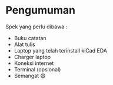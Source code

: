 # Pengumuman
Spek yang perlu dibawa : 
* Buku catatan
* Alat tulis
* Laptop yang telah terinstall kiCad EDA
* Charger laptop
* Koneksi internet
* Terminal (opsional)
* Semangat :smile:

